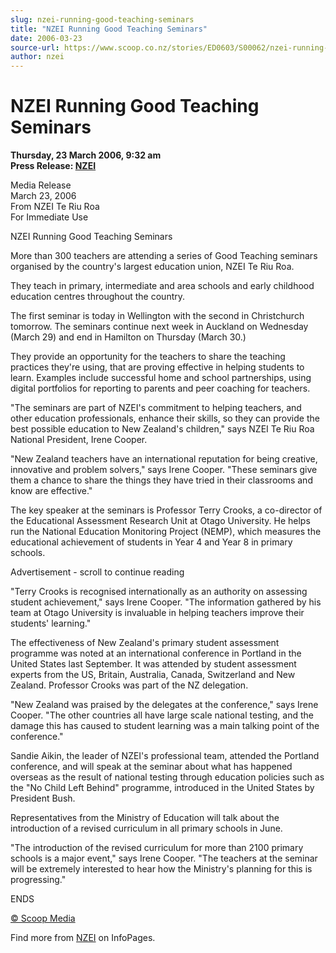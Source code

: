 ```yaml
---
slug: nzei-running-good-teaching-seminars
title: "NZEI Running Good Teaching Seminars"
date: 2006-03-23
source-url: https://www.scoop.co.nz/stories/ED0603/S00062/nzei-running-good-teaching-seminars.htm
author: nzei
---
```

NZEI Running Good Teaching Seminars
===================================

**Thursday, 23 March 2006, 9:32 am**  
**Press Release: [NZEI](https://info.scoop.co.nz/NZEI)**

Media Release  
March 23, 2006  
From NZEI Te Riu Roa  
For Immediate Use

  
NZEI Running Good Teaching Seminars

More than 300 teachers are attending a series of Good Teaching seminars organised by the country's largest education union, NZEI Te Riu Roa.

They teach in primary, intermediate and area schools and early childhood education centres throughout the country.

The first seminar is today in Wellington with the second in Christchurch tomorrow. The seminars continue next week in Auckland on Wednesday (March 29) and end in Hamilton on Thursday (March 30.)

They provide an opportunity for the teachers to share the teaching practices they're using, that are proving effective in helping students to learn. Examples include successful home and school partnerships, using digital portfolios for reporting to parents and peer coaching for teachers.

"The seminars are part of NZEI's commitment to helping teachers, and other education professionals, enhance their skills, so they can provide the best possible education to New Zealand's children," says NZEI Te Riu Roa National President, Irene Cooper.

"New Zealand teachers have an international reputation for being creative, innovative and problem solvers," says Irene Cooper. "These seminars give them a chance to share the things they have tried in their classrooms and know are effective."

The key speaker at the seminars is Professor Terry Crooks, a co-director of the Educational Assessment Research Unit at Otago University. He helps run the National Education Monitoring Project (NEMP), which measures the educational achievement of students in Year 4 and Year 8 in primary schools.

Advertisement - scroll to continue reading





"Terry Crooks is recognised internationally as an authority on assessing student achievement," says Irene Cooper. "The information gathered by his team at Otago University is invaluable in helping teachers improve their students' learning."

The effectiveness of New Zealand's primary student assessment programme was noted at an international conference in Portland in the United States last September. It was attended by student assessment experts from the US, Britain, Australia, Canada, Switzerland and New Zealand. Professor Crooks was part of the NZ delegation.

"New Zealand was praised by the delegates at the conference," says Irene Cooper. "The other countries all have large scale national testing, and the damage this has caused to student learning was a main talking point of the conference."

Sandie Aikin, the leader of NZEI's professional team, attended the Portland conference, and will speak at the seminar about what has happened overseas as the result of national testing through education policies such as the "No Child Left Behind" programme, introduced in the United States by President Bush.

Representatives from the Ministry of Education will talk about the introduction of a revised curriculum in all primary schools in June.

"The introduction of the revised curriculum for more than 2100 primary schools is a major event," says Irene Cooper. "The teachers at the seminar will be extremely interested to hear how the Ministry's planning for this is progressing."

ENDS

[© Scoop Media](http://www.scoop.co.nz/about/terms.html)

Find more from [NZEI](https://info.scoop.co.nz/NZEI) on InfoPages.